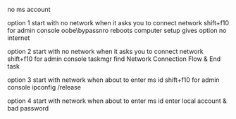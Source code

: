 
no ms account

option 1
start with no network
when it asks you to connect network
shift+f10 for admin console
oobe\\bypassnro
reboots computer
setup gives option no internet

option 2
start with no network
when it asks you to connect network
shift+f10 for admin console
taskmgr
find Network Connection Flow & End task

option 3
start with network
when about to enter ms id
shift+f10 for admin console
ipconfig /release

option 4
start with network
when about to enter ms id
enter local account & bad password



